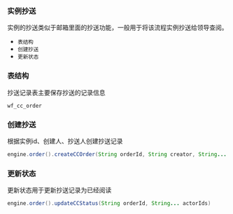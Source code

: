 ### 实例抄送

实例的抄送类似于邮箱里面的抄送功能，一般用于将该流程实例抄送给领导查阅。

- `表结构`
- `创建抄送`
- `更新状态`

### 表结构

抄送记录表主要保存抄送的记录信息

```
wf_cc_order
```

### 创建抄送

根据实例id、创建人、抄送人创建抄送记录

```java
engine.order().createCCOrder(String orderId, String creator, String... actorIds)
```

### 更新状态

更新状态用于更新抄送记录为已经阅读

```java
engine.order().updateCCStatus(String orderId, String... actorIds)
```